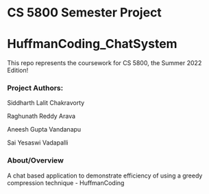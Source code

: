 # CS 5800 Semester Project

# HuffmanCoding_ChatSystem

This repo represents the coursework for CS 5800, the Summer 2022 Edition!

### Project Authors:

Siddharth Lalit Chakravorty

Raghunath Reddy Arava

Aneesh Gupta Vandanapu

Sai Yesaswi Vadapalli

### About/Overview

A chat based application to demonstrate efficiency of using a greedy compression technique - HuffmanCoding
